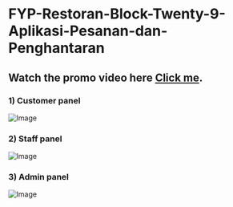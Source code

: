 # FYP-Restoran-Block-Twenty-9-Aplikasi-Pesanan-dan-Penghantaran

## Watch the promo video here [Click me](https://www.youtube.com/watch?v=MXFrId5Nyhg).

### 1) Customer panel

![Image](asas)

### 2) Staff panel

![Image](asasas)

### 3) Admin panel

![Image](asasa)
